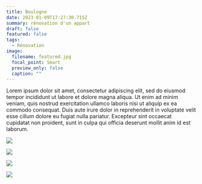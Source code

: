 ```yaml
---
title: Boulogne
date: 2023-01-09T17:27:30.715Z
summary: rénovation d'un appart
draft: false
featured: false
tags:
  - Rénovation
image:
  filename: featured.jpg
  focal_point: Smart
  preview_only: false
  caption: ""
---
```

Lorem ipsum dolor sit amet, consectetur adipiscing elit, sed do eiusmod tempor incididunt ut labore et dolore magna aliqua. Ut enim ad minim veniam, quis nostrud exercitation ullamco laboris nisi ut aliquip ex ea commodo consequat. Duis aute irure dolor in reprehenderit in voluptate velit esse cillum dolore eu fugiat nulla pariatur. Excepteur sint occaecat cupidatat non proident, sunt in culpa qui officia deserunt mollit anim id est laborum.



![](jem-caofessart-8239.jpg)

![](jem-caofessart-8260.jpg)

![](jem-caofessart-8275.jpg)

![](jem-caofessart-8278.jpg)